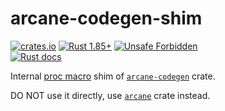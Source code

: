 arcane-codegen-shim
===================

[![crates.io](https://img.shields.io/crates/v/arcane-codegen-shim.svg "crates.io")](https://crates.io/crates/arcane-codegen-shim)
[![Rust 1.85+](https://img.shields.io/badge/rustc-1.85+-lightgray.svg "Rust 1.85+")](https://blog.rust-lang.org/2025/02/20/Rust-1.85.0.html)
[![Unsafe Forbidden](https://img.shields.io/badge/unsafe-forbidden-success.svg "Unsafe forbidden")](https://github.com/rust-secure-code/safety-dance)  
[![Rust docs](https://docs.rs/arcane-codegen-shim/badge.svg "Rust docs")](https://docs.rs/arcane-codegen-shim)

Internal [proc macro][1] shim of [`arcane-codegen`] crate.

DO NOT use it directly, use [`arcane`] crate instead.




[`arcane`]: https://docs.rs/arcane
[`arcane-codegen`]: https://docs.rs/arcane-codegen

[1]: https://doc.rust-lang.org/reference/procedural-macros.html
